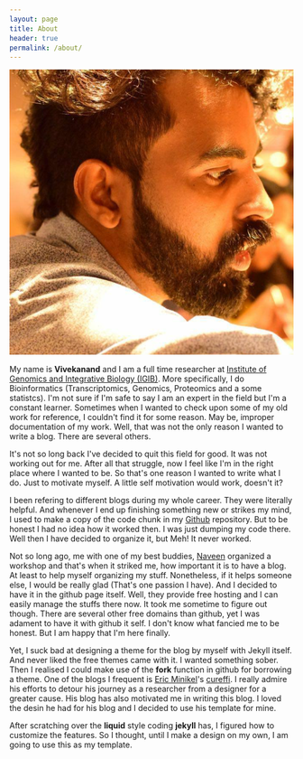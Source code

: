 ```yaml
---
layout: page
title: About
header: true
permalink: /about/
---
```


![Vivekanand](/imgs/profile.jpg)

My name is **Vivekanand** and I am a full time researcher at [Institute of Genomics and Integrative Biology (IGIB)](https://www.igib.res.in/). More specifically, I do Bioinformatics (Transcriptomics, Genomics, Proteomics and a some statistcs). I'm not sure if I'm safe to say I am an expert in the field but I'm a constant learner. Sometimes when I wanted to check upon some of my old work for reference, I couldn't find it for some reason. May be, improper documentation of my work. Well, that was not the only reason I wanted to write a blog. There are several others.

It's not so long back I've decided to quit this field for good. It was not working out for me. After all that struggle, now I feel like I'm in the right place where I wanted to be. So that's one reason I wanted to write what I do. Just to motivate myself. A little self motivation would work, doesn't it?

I been refering to different blogs during my whole career. They were literally helpful. And whenever I end up finishing something new or strikes my mind, I used to make a copy of the code chunk in my [Github](https://github.com/viv3kanand) repository. But to be honest I had no idea how it worked then. I was just dumping my code there. Well then I have decided to organize it, but Meh! It never worked.

Not so long ago, me with one of my best buddies, [Naveen](https://github.com/naveenluke) organized a workshop and that's when it striked me, how important it is to have a blog. At least to help myself organizing my stuff. Nonetheless, if it helps someone else, I would be really glad (That's one passion I have). And I decided to have it in the github page itself. Well, they provide free hosting and I can easily manage the stuffs there now. It took me sometime to figure out though. There are several other free domains than github, yet I was adament to have it with github it self. I don't know what fancied me to be honest. But I am happy that I'm here finally.

Yet, I suck bad at designing a theme for the blog by myself with Jekyll itself. And never liked the free themes came with it. I wanted something sober. Then I realised I could make use of the **fork** function in github for borrowing a theme. One of the blogs I frequent is [Eric Minikel](https://github.com/ericminikel)'s [cureffi](www.cureffi.org). I really admire his efforts to detour his journey as a researcher from a designer for a greater cause. His blog has also motivated me in writing this blog. I loved the desin he had for his blog and I decided to use his template for mine.

After scratching over the **liquid** style coding **jekyll** has, I figured how to customize the features. So I thought, until I make a design on my own, I am going to use this as my template.
